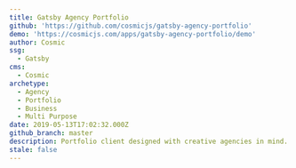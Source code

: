 ```yaml
---
title: Gatsby Agency Portfolio
github: 'https://github.com/cosmicjs/gatsby-agency-portfolio'
demo: 'https://cosmicjs.com/apps/gatsby-agency-portfolio/demo'
author: Cosmic
ssg:
  - Gatsby
cms:
  - Cosmic
archetype:
  - Agency
  - Portfolio
  - Business
  - Multi Purpose
date: 2019-05-13T17:02:32.000Z
github_branch: master
description: Portfolio client designed with creative agencies in mind.
stale: false
---
```

